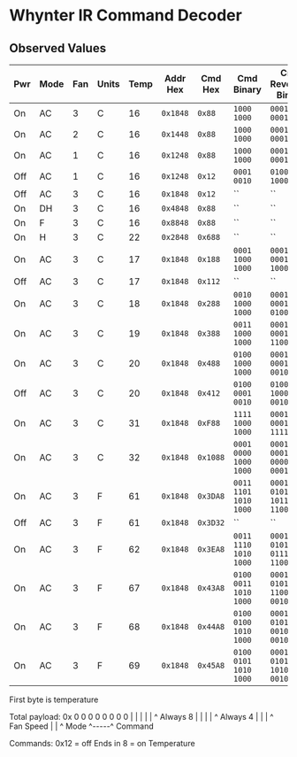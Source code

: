 # Whynter IR Command Decoder

## Observed Values

| Pwr | Mode | Fan | Units | Temp | Addr Hex | Cmd Hex  | Cmd Binary            | Cmd Reversed Binary   |
| --- | ---- | --- | ----- | ---- | -------- | -------- | --------------------- | --------------------- |
| On  | AC   |   3 |     C |   16 | `0x1848` |   `0x88` | `1000 1000`           | `0001 0001`           |
| On  | AC   |   2 |     C |   16 | `0x1448` |   `0x88` | `1000 1000`           | `0001 0001`           |
| On  | AC   |   1 |     C |   16 | `0x1248` |   `0x88` | `1000 1000`           | `0001 0001`           |
| Off | AC   |   1 |     C |   16 | `0x1248` |   `0x12` | `0001 0010`           | `0100 1000`           |
| Off | AC   |   3 |     C |   16 | `0x1848` |   `0x12` | ``           | ``           |
| On  | DH   |   3 |     C |   16 | `0x4848` |   `0x88` | ``           | ``           |
| On  | F    |   3 |     C |   16 | `0x8848` |   `0x88` | ``           | ``           |
| On  | H    |   3 |     C |   22 | `0x2848` |  `0x688` | ``           | ``           |
| On  | AC   |   3 |     C |   17 | `0x1848` |  `0x188` | `0001 1000 1000`      | `0001 0001 1000`      |
| Off | AC   |   3 |     C |   17 | `0x1848` |  `0x112` | ``           | ``           |
| On  | AC   |   3 |     C |   18 | `0x1848` |  `0x288` | `0010 1000 1000`      | `0001 0001 0100`      |
| On  | AC   |   3 |     C |   19 | `0x1848` |  `0x388` | `0011 1000 1000`      | `0001 0001 1100`      |
| On  | AC   |   3 |     C |   20 | `0x1848` |  `0x488` | `0100 1000 1000`      | `0001 0001 0010`      |
| Off | AC   |   3 |     C |   20 | `0x1848` |  `0x412` | `0100 0001 0010`      | `0100 1000 0010`      |
| On  | AC   |   3 |     C |   31 | `0x1848` |  `0xF88` | `1111 1000 1000`      | `0001 0001 1111`      |
| On  | AC   |   3 |     C |   32 | `0x1848` | `0x1088` | `0001 0000 1000 1000` | `0001 0001 0000 0001` |
| On  | AC   |   3 |     F |   61 | `0x1848` | `0x3DA8` | `0011 1101 1010 1000` | `0001 0101 1011 1100` |
| Off | AC   |   3 |     F |   61 | `0x1848` | `0x3D32` | `` | `` |
| On  | AC   |   3 |     F |   62 | `0x1848` | `0x3EA8` | `0011 1110 1010 1000` | `0001 0101 0111 1100` |
| On  | AC   |   3 |     F |   67 | `0x1848` | `0x43A8` | `0100 0011 1010 1000` | `0001 0101 1100 0010` |
| On  | AC   |   3 |     F |   68 | `0x1848` | `0x44A8` | `0100 0100 1010 1000` | `0001 0101 0010 0010` |
| On  | AC   |   3 |     F |   69 | `0x1848` | `0x45A8` | `0100 0101 1010 1000` | `0001 0101 1010 0010` |

First byte is temperature

Total payload:
0x 0 0 0 0 0 0 0 0 
   |     | | | | ^ Always 8
   |     | | | ^ Always 4
   |     | | ^ Fan Speed
   |     | ^ Mode
   ^-----^ Command

Commands:
0x12 = off
Ends in 8 = on
Temperature